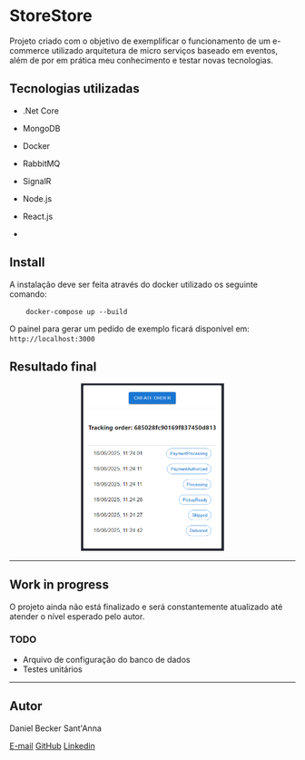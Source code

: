 # StoreStore
Projeto criado com o objetivo de exemplificar o funcionamento de um e-commerce utilizado arquitetura de micro serviços baseado em eventos, além de por em prática meu conhecimento e testar novas tecnologias.

## Tecnologias utilizadas
- .Net Core
- MongoDB
- Docker
- RabbitMQ
- SignalR
- Node.js
- React.js

- 

## Install

A instalação deve ser feita através do docker utilizado os seguinte comando:
```
    docker-compose up --build
```

O painel para gerar um pedido de exemplo ficará disponível em: `http://localhost:3000`



## Resultado final
<div align="center">
  <img src="https://github.com/danielbsantanna/StoreStore/blob/main/OrderPanel.png" alt="Panel" width="50%" />
  <br>
</div>


---
## Work in progress
O projeto ainda não está finalizado e será constantemente atualizado até atender o nível esperado pelo autor.

### TODO
- Arquivo de configuração do banco de dados
- Testes unitários

---
## Autor
Daniel Becker Sant'Anna

[E-mail](danielbsantanna@gmail.com)
[GitHub](https://github.com/danielbsantanna)
[Linkedin](https://www.linkedin.com/in/daniel-becker-sant-anna/)

